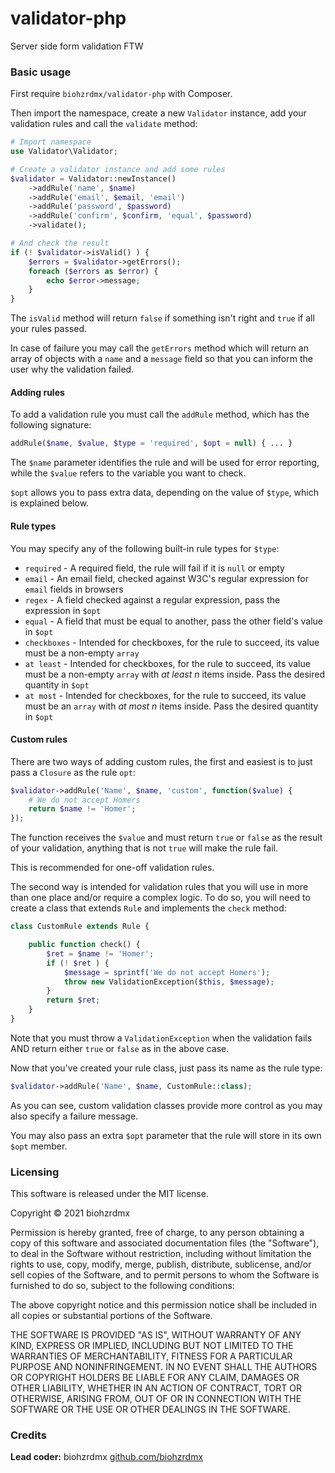 validator-php
=============

Server side form validation FTW

### Basic usage

First require `biohzrdmx/validator-php` with Composer.

Then import the namespace, create a new `Validator` instance, add your validation rules and call the `validate` method:

```php
# Import namespace
use Validator\Validator;

# Create a validator instance and add some rules
$validator = Validator::newInstance()
	->addRule('name', $name)
	->addRule('email', $email, 'email')
	->addRule('password', $password)
	->addRule('confirm', $confirm, 'equal', $password)
	->validate();

# And check the result
if (! $validator->isValid() ) {
	$errors = $validator->getErrors();
	foreach ($errors as $error) {
		echo $error->message;
	}
}
```

The `isValid` method will return `false` if something isn't right and `true` if all your rules passed.

In case of failure you may call the `getErrors` method which will return an array of objects with a `name` and a `message` field so that you can inform the user why the validation failed.

#### Adding rules

To add a validation rule you must call the `addRule` method, which has the following signature:

```php
addRule($name, $value, $type = 'required', $opt = null) { ... }
```

The `$name` parameter identifies the rule and will be used for error reporting, while the `$value` refers to the variable you want to check.

`$opt` allows you to pass extra data, depending on the value of `$type`, which is explained below.

#### Rule types

You may specify any of the following built-in rule types for `$type`:

- `required` - A required field, the rule will fail if it is `null` or empty
- `email` - An email field, checked against W3C's regular expression for `email` fields in browsers
- `regex` - A field checked against a regular expression, pass the expression in `$opt`
- `equal` - A field that must be equal to another, pass the other field's value in `$opt`
- `checkboxes` - Intended for checkboxes, for the rule to succeed, its value must be a non-empty `array`
- `at least` - Intended for checkboxes, for the rule to succeed, its value must be a non-empty `array` with _at least n_ items inside. Pass the desired quantity in `$opt`
- `at most` - Intended for checkboxes, for the rule to succeed, its value must be an `array` with _at most n_ items inside. Pass the desired quantity in `$opt`

#### Custom rules

There are two ways of adding custom rules, the first and easiest is to just pass a `Closure` as the rule `opt`:

```php
$validator->addRule('Name', $name, 'custom', function($value) {
	# We do not accept Homers
	return $name != 'Homer';
});
```

The function receives the `$value` and must return `true` or `false` as the result of your validation, anything that is not `true` will make the rule fail.

This is recommended for one-off validation rules.

The second way is intended for validation rules that you will use in more than one place and/or require a complex logic. To do so, you will need to create a class that extends `Rule` and implements the `check` method:

```php
class CustomRule extends Rule {

	public function check() {
		$ret = $name != 'Homer';
		if (! $ret ) {
			$message = sprintf('We do not accept Homers');
			throw new ValidationException($this, $message);
		}
		return $ret;
	}
}
```

Note that you must throw a `ValidationException` when the validation fails AND return either `true` or `false` as in the above case.

Now that you've created your rule class, just pass its name as the rule type:

```php
$validator->addRule('Name', $name, CustomRule::class);
```

As you can see, custom validation classes provide more control as you may also specify a failure message.

You may also pass an extra `$opt` parameter that the rule will store in its own `$opt` member.

### Licensing

This software is released under the MIT license.

Copyright © 2021 biohzrdmx

Permission is hereby granted, free of charge, to any person obtaining a copy of this software and associated documentation files (the "Software"), to deal in the Software without restriction, including without limitation the rights to use, copy, modify, merge, publish, distribute, sublicense, and/or sell copies of the Software, and to permit persons to whom the Software is furnished to do so, subject to the following conditions:

The above copyright notice and this permission notice shall be included in all copies or substantial portions of the Software.

THE SOFTWARE IS PROVIDED "AS IS", WITHOUT WARRANTY OF ANY KIND, EXPRESS OR IMPLIED, INCLUDING BUT NOT LIMITED TO THE WARRANTIES OF MERCHANTABILITY, FITNESS FOR A PARTICULAR PURPOSE AND NONINFRINGEMENT. IN NO EVENT SHALL THE AUTHORS OR COPYRIGHT HOLDERS BE LIABLE FOR ANY CLAIM, DAMAGES OR OTHER LIABILITY, WHETHER IN AN ACTION OF CONTRACT, TORT OR OTHERWISE, ARISING FROM, OUT OF OR IN CONNECTION WITH THE SOFTWARE OR THE USE OR OTHER DEALINGS IN THE SOFTWARE.

### Credits

**Lead coder:** biohzrdmx [github.com/biohzrdmx](http://github.com/biohzrdmx)